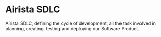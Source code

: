 # Airista SDLC
Airista SDLC, defining the cycle of development, all the task involved in planning, creating. testing and deploying our Software Product. 

